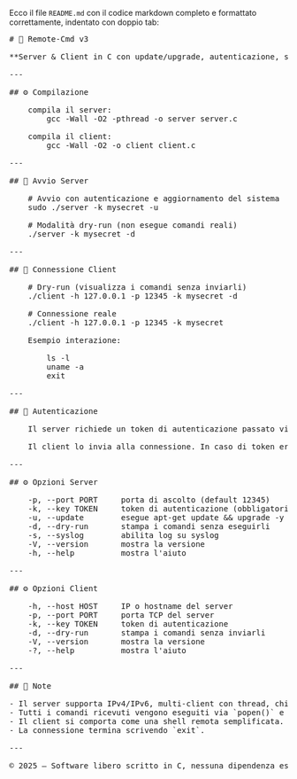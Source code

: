 Ecco il file `README.md` con il codice markdown completo e formattato correttamente, indentato con doppio tab:

<pre>
# 🔧 Remote-Cmd v3

**Server & Client in C con update/upgrade, autenticazione, syslog e graceful shutdown**

---

## ⚙️ Compilazione

	compila il server:
		gcc -Wall -O2 -pthread -o server server.c

	compila il client:
		gcc -Wall -O2 -o client client.c

---

## 🚀 Avvio Server

	# Avvio con autenticazione e aggiornamento del sistema
	sudo ./server -k mysecret -u

	# Modalità dry-run (non esegue comandi reali)
	./server -k mysecret -d

---

## 🧪 Connessione Client

	# Dry-run (visualizza i comandi senza inviarli)
	./client -h 127.0.0.1 -p 12345 -k mysecret -d

	# Connessione reale
	./client -h 127.0.0.1 -p 12345 -k mysecret

	Esempio interazione:

		ls -l
		uname -a
		exit

---

## 🔐 Autenticazione

	Il server richiede un token di autenticazione passato via `-k mysecret`.

	Il client lo invia alla connessione. In caso di token errato, riceverà `AUTH_FAIL`.

---

## ⚙️ Opzioni Server

	-p, --port PORT     porta di ascolto (default 12345)
	-k, --key TOKEN     token di autenticazione (obbligatorio)
	-u, --update        esegue apt-get update && upgrade -y
	-d, --dry-run       stampa i comandi senza eseguirli
	-s, --syslog        abilita log su syslog
	-V, --version       mostra la versione
	-h, --help          mostra l'aiuto

---

## ⚙️ Opzioni Client

	-h, --host HOST     IP o hostname del server
	-p, --port PORT     porta TCP del server
	-k, --key TOKEN     token di autenticazione
	-d, --dry-run       stampa i comandi senza inviarli
	-V, --version       mostra la versione
	-?, --help          mostra l'aiuto

---

## 📝 Note

- Il server supporta IPv4/IPv6, multi-client con thread, chiusura controllata via SIGINT/SIGTERM.
- Tutti i comandi ricevuti vengono eseguiti via `popen()` e il loro output è reinviato al client.
- Il client si comporta come una shell remota semplificata.
- La connessione termina scrivendo `exit`.

---

© 2025 – Software libero scritto in C, nessuna dipendenza esterna, compatibile con Debian/Linux
</pre>
